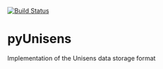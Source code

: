 [![Build Status](https://travis-ci.com/skjerns/pyUnisens.svg?branch=master)](https://travis-ci.com/skjerns/pyUnisens)

# pyUnisens
Implementation of the Unisens data storage format
